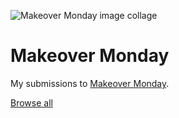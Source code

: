 ![Makeover Monday image collage](https://fourtonfish.com/wp-content/uploads/2021/06/makeover-monday-featured-image-tint.jpg)

# Makeover Monday

My submissions to [Makeover Monday](https://www.makeovermonday.co.uk/).

[Browse all](https://fourtonfish.com/project/makeover-monday/)
